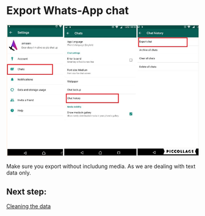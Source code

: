 
# Export Whats-App chat

 ![](./Capture.jpg) 


 Make sure you export without includung media. As we are dealing with text data only.

## Next step:

[Cleaning the data](./cleaning.md)
